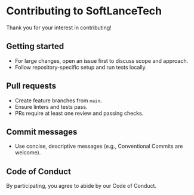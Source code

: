 # Contributing to SoftLanceTech

Thank you for your interest in contributing!

## Getting started
- For large changes, open an issue first to discuss scope and approach.
- Follow repository-specific setup and run tests locally.

## Pull requests
- Create feature branches from `main`.
- Ensure linters and tests pass.
- PRs require at least one review and passing checks.

## Commit messages
- Use concise, descriptive messages (e.g., Conventional Commits are welcome).

## Code of Conduct
By participating, you agree to abide by our Code of Conduct.


